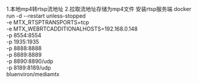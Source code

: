 1.本地mp4转rtsp流地址
2.拉取流地址存储为mp4文件
安装rtsp服务端
docker run -d --restart unless-stopped \
  -e MTX_RTSPTRANSPORTS=tcp \
  -e MTX_WEBRTCADDITIONALHOSTS=192.168.0.148 \
  -p 8554:8554 \
  -p 1935:1935 \
  -p 8888:8888 \
  -p 8889:8889 \
  -p 8890:8890/udp \
  -p 8189:8189/udp \
  bluenviron/mediamtx